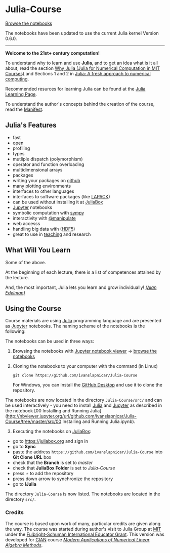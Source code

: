 # Julia-Course

[Browse the notebooks](http://nbviewer.jupyter.org/url/github.com/ivanslapnicar/Julia-Course/tree/master/src/)

The notebooks have been updated to use the current Julia kernel Version 0.6.0.

---

__Welcome to the 21st+  century computation!__

To understand why to learn and use __Julia__, and to get an idea what is
it all about, read the section
[Why Julia (Julia for Numerical Computation in MIT Courses)](https://github.com/stevengj/julia-mit/blob/master/README.md#why-julia)
and Sections 1 and 2 in [Julia: A fresh approach to numerical
computing](http://arxiv.org/pdf/1411.1607v2.pdf).

Recommended resurces for learning Julia can be found at the
[Julia Learning Page](http://julialang.org/learning/).

To understand the author's concepts behind the creation of the course,
read the [Manifest](src/Manifest.md).

## Julia's Features

* fast
* open
* profiling
* types
* mutliple dispatch (polymorphism)
* operator and function overloading
* multidimensional arrays
* packages
* writing your packages on [github](https://github.com)
* many plotting environments
* interfaces to other languages
* interfaces to software packages (like [LAPACK](http://www.netlib.org/lapack))
* can be used without installing it at [JuliaBox](http://juliabox.org)
* [Jupyter](http://jupyter.org) notebooks
* symbolic computation with [sympy](http://sympy.org/en/index.html)
* interactivity with [@manipulate](https://github.com/JuliaLang/Interact.jl)
* web accesss
* handling big data with ([HDF5](http://www.hdfgroup.org/HDF5/))
* great to use in [teaching](http://julialang.org/teaching/) and research

## What Will You Learn

Some of the above.

At the beginning of each lecture, there is a list of competences attained by the lecture.

And, the most important, Julia lets you learn and grow individually! [_(Alan Edelman)_](http://www-math.mit.edu/~edelman/index.php)

## Using the Course

Course materials are using [Julia](http://julialang.org/) programming
language and are presented as [Jupyter](http://jupyter.org/) notebooks.
The naming scheme of the notebooks is the following:

The notebooks can be used in three ways:

1. Browsing the notebooks with
[Jupyter notebook viewer](http://nbviewer.jupyter.org/) ->
[browse the notebooks](http://nbviewer.jupyter.org/url/github.com/ivanslapnicar/Julia-Course/tree/master/src/)

2. Cloning the notebooks to your computer with the command (in Linux)

    `git clone https://github.com/ivanslapnicar/Julia-Course`

    For Windows, you can install the
[GitHub Desktop](https://desktop.github.com/)
and use it to clone the repository.

  The notebooks are now located in the directory `Julia-Course/src/` and
can be used interactively  - you need to install [Julia](http://julialang.org/)
and [Jupyter](http://jupyter.org/) as described in the notebook
[00 Installing and Running Julia](http://nbviewer.jupyter.org/url/github.com/ivanslapnicar/Julia-Course/tree/master/src/00 Installing and Running Julia.ipynb).

3. Executing the notebooks on [JuliaBox](https://juliabox.org/):

  * go to https://juliabox.org and sign in
  * go to __Sync__
  * paste the address `https://github.com/ivanslapnicar/Julia-Course` into
__Git Clone URL__ box
  * check that the __Branch__ is set to _master_
  * check that  __JuliaBox Folder__ is set to _Julia-Course_
  * press _+_ to add the repository
  * press down arrow to synchronize the repository
  * go to  __IJulia__

  The directory `Julia-Course` is now listed. The notebooks are
  located in the directory `src/`.

### Credits

The course is based upon work of many, particular credits are given along the way. The course was started during author's visit to Julia Group at [MIT](http://www.mit./edu) under the [Fulbright-Schuman International Educator Grant](http://www.fulbrightschuman.eu/).
This version was developed for [GIAN](http://www.gian.iitkgp.ac.in/) course [_Modern Applications of Numerical Linear Algebra Methods_](https://github.com/ivanslapnicar/GIAN-NLA-Course).
